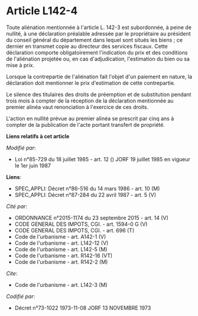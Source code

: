 # Article L142-4

Toute aliénation mentionnée à l'article L. 142-3 est subordonnée, à peine de nullité, à une déclaration préalable adressée
par le propriétaire au président du conseil général du département dans lequel sont situés les biens ; ce dernier en transmet
copie au directeur des services fiscaux. Cette déclaration comporte obligatoirement l'indication du prix et des conditions de
l'aliénation projetée ou, en cas d'adjudication, l'estimation du bien ou sa mise à prix.

Lorsque la contrepartie de l'aliénation fait l'objet d'un paiement en nature, la déclaration doit mentionner le prix
d'estimation de cette contrepartie.

Le silence des titulaires des droits de préemption et de substitution pendant trois mois à compter de la réception de la
déclaration mentionnée au premier alinéa vaut renonciation à l'exercice de ces droits.

L'action en nullité prévue au premier alinéa se prescrit par cinq ans à compter de la publication de l'acte portant transfert
de propriété.

**Liens relatifs à cet article**

_Modifié par_:

  - Loi n°85-729 du 18 juillet 1985 - art. 12 () JORF 19 juillet 1985 en vigueur le 1er juin 1987

**Liens**:

  - SPEC_APPLI: Décret n°86-516 du 14 mars 1986 - art. 10 (M)
  - SPEC_APPLI: Décret n°87-284 du 22 avril 1987 - art. 5 (V)

_Cité par_:

  - ORDONNANCE n°2015-1174 du 23 septembre 2015 - art. 14 (V)
  - CODE GENERAL DES IMPOTS, CGI. - art. 1594-0 G (V)
  - CODE GENERAL DES IMPOTS, CGI. - art. 696 (T)
  - Code de l'urbanisme - art. A142-1 (V)
  - Code de l'urbanisme - art. L142-12 (V)
  - Code de l'urbanisme - art. L142-5 (M)
  - Code de l'urbanisme - art. R142-16 (VT)
  - Code de l'urbanisme - art. R142-2 (M)

_Cite_:

  - Code de l'urbanisme - art. L142-3 (M)

_Codifié par_:

  - Décret n°73-1022 1973-11-08 JORF 13 NOVEMBRE 1973
